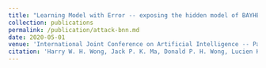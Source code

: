 ```yaml
---
title: "Learning Model with Error -- exposing the hidden model of BAYHENN"
collection: publications
permalink: /publication/attack-bnn.md
date: 2020-05-01
venue: 'International Joint Conference on Artificial Intelligence -- Pacific Rim International Conference on Artificial Intelligence '
citation: 'Harry W. H. Wong, Jack P. K. Ma, Donald P. H. Wong, Lucien K. L. Ng, Sherman S. M. Chow.  "Learning Model with Error -- exposing the hidden model of BAYHENN." <i>International Joint Conference on Artificial Intelligence -- Pacific Rim International Conference on Artificial Intelligence (IJCAI--PRICAI) 2020</i>. To appear. '
---
```

